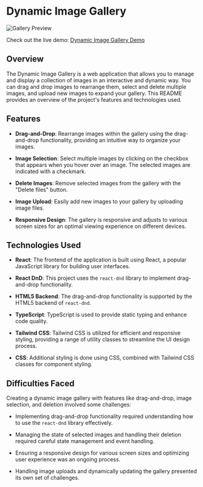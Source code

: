 # Dynamic Image Gallery

![Gallery Preview](https://raw.githubusercontent.com/git-sujon/Simple_Image_Gallery/main/public/ss.png)

Check out the live demo: [Dynamic Image Gallery Demo](https://dynamic-image-gallery.netlify.app/)

## Overview

The Dynamic Image Gallery is a web application that allows you to manage and display a collection of images in an interactive and dynamic way. You can drag and drop images to rearrange them, select and delete multiple images, and upload new images to expand your gallery. This README provides an overview of the project's features and technologies used.

## Features

- **Drag-and-Drop**: Rearrange images within the gallery using the drag-and-drop functionality, providing an intuitive way to organize your images.

- **Image Selection**: Select multiple images by clicking on the checkbox that appears when you hover over an image. The selected images are indicated with a checkmark.

- **Delete Images**: Remove selected images from the gallery with the "Delete files" button.

- **Image Upload**: Easily add new images to your gallery by uploading image files.

- **Responsive Design**: The gallery is responsive and adjusts to various screen sizes for an optimal viewing experience on different devices.

## Technologies Used

- **React**: The frontend of the application is built using React, a popular JavaScript library for building user interfaces.

- **React DnD**: This project uses the `react-dnd` library to implement drag-and-drop functionality.

- **HTML5 Backend**: The drag-and-drop functionality is supported by the HTML5 backend of `react-dnd`.

- **TypeScript**: TypeScript is used to provide static typing and enhance code quality.

- **Tailwind CSS**: Tailwind CSS is utilized for efficient and responsive styling, providing a range of utility classes to streamline the UI design process.

- **CSS**: Additional styling is done using CSS, combined with Tailwind CSS classes for component styling.

## Difficulties Faced

Creating a dynamic image gallery with features like drag-and-drop, image selection, and deletion involved some challenges:

- Implementing drag-and-drop functionality required understanding how to use the `react-dnd` library effectively.

- Managing the state of selected images and handling their deletion required careful state management and event handling.

- Ensuring a responsive design for various screen sizes and optimizing user experience was an ongoing process.

- Handling image uploads and dynamically updating the gallery presented its own set of challenges.

